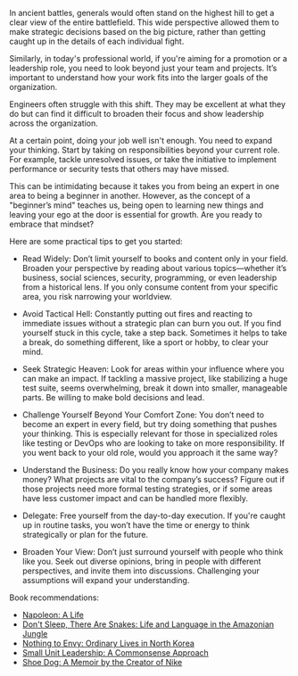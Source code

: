 In ancient battles, generals would often stand on the highest hill to get a clear view of the entire battlefield. This wide perspective allowed them to make strategic decisions based on the big picture, rather than getting caught up in the details of each individual fight.

Similarly, in today's professional world, if you're aiming for a promotion or a leadership role, you need to look beyond just your team and projects. It’s important to understand how your work fits into the larger goals of the organization.

Engineers often struggle with this shift. They may be excellent at what they do but can find it difficult to broaden their focus and show leadership across the organization.

At a certain point, doing your job well isn't enough. You need to expand your thinking. Start by taking on responsibilities beyond your current role. For example, tackle unresolved issues, or take the initiative to implement performance or security tests that others may have missed.

This can be intimidating because it takes you from being an expert in one area to being a beginner in another. However, as the concept of a "beginner’s mind" teaches us, being open to learning new things and leaving your ego at the door is essential for growth. Are you ready to embrace that mindset?

Here are some practical tips to get you started:

- Read Widely: Don’t limit yourself to books and content only in your field. Broaden your perspective by reading about various topics—whether it’s business, social sciences, security, programming, or even leadership from a historical lens. If you only consume content from your specific area, you risk narrowing your worldview.
    
- Avoid Tactical Hell: Constantly putting out fires and reacting to immediate issues without a strategic plan can burn you out. If you find yourself stuck in this cycle, take a step back. Sometimes it helps to take a break, do something different, like a sport or hobby, to clear your mind.

- Seek Strategic Heaven: Look for areas within your influence where you can make an impact. If tackling a massive project, like stabilizing a huge test suite, seems overwhelming, break it down into smaller, manageable parts. Be willing to make bold decisions and lead.

- Challenge Yourself Beyond Your Comfort Zone: You don’t need to become an expert in every field, but try doing something that pushes your thinking. This is especially relevant for those in specialized roles like testing or DevOps who are looking to take on more responsibility. If you went back to your old role, would you approach it the same way?

- Understand the Business: Do you really know how your company makes money? What projects are vital to the company’s success? Figure out if those projects need more formal testing strategies, or if some areas have less customer impact and can be handled more flexibly.

- Delegate: Free yourself from the day-to-day execution. If you're caught up in routine tasks, you won’t have the time or energy to think strategically or plan for the future.

- Broaden Your View: Don’t just surround yourself with people who think like you. Seek out diverse opinions, bring in people with different perspectives, and invite them into discussions. Challenging your assumptions will expand your understanding.

Book recommendations:
- [Napoleon: A Life](https://amzn.to/4gnOg5F)
- [Don't Sleep, There Are Snakes: Life and Language in the Amazonian Jungle](https://amzn.to/3XriwUV)
- [Nothing to Envy: Ordinary Lives in North Korea](https://amzn.to/3TrS4Jj)
- [Small Unit Leadership: A Commonsense Approach](https://amzn.to/4gq8Baw)
- [Shoe Dog: A Memoir by the Creator of Nike](https://amzn.to/3zeOGe8)